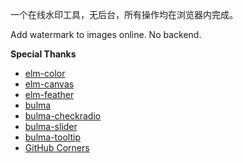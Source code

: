 ﻿一个在线水印工具，无后台，所有操作均在浏览器内完成。

Add watermark to images online. No backend.

**Special Thanks**

- [elm-color](https://github.com/avh4/elm-color/)
- [elm-canvas](https://github.com/joakin/elm-canvas)
- [elm-feather](https://github.com/feathericons/elm-feather)
- [bulma](https://bulma.io/)
- [bulma-checkradio](https://wikiki.github.io/form/checkradio/)
- [bulma-slider](https://wikiki.github.io/form/slider/)
- [bulma-tooltip](https://github.com/CreativeBulma/bulma-tooltip/)
- [GitHub Corners](https://github.com/tholman/github-corners)
